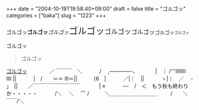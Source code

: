 +++
date = "2004-10-19T19:58:40+09:00"
draft = false
title = "ゴルゴッ"
categories = ["baka"]
slug = "1223"
+++

ゴルゴッ<strong>ゴルゴッ</strong><em>ゴルゴッ</em><span style="font-size:x-large;">ゴルゴッ</span><span style="font-size:large;">ゴルゴッ</span><span style="font-size:medium;">ゴルゴッ</span><span style="font-size:small;">ゴルゴッ</span><span style="font-size:x-small;">ゴルゴッ</span><p>ゴルゴッ</p><blockquote>ゴルゴッ</blockquote><a href="http://ゴルゴッ" target="_blank">ゴルゴッ</a>
　　　　／ ￣￣￣　＼
　　　/　 ,――――-、
　　　|　｜ /'''llllllll　llll ||
　　　|　/　　＝＝ lll＝||
　　 （6　|　　　 ／|｜　||
　　　ヽ|｜　／　 - ｣　||　　／￣￣￣￣￣￣￣￣￣
　　 　| ≡　　　 -‐-　/　＜　もう秋も終わりか・・・・・
　　　/＼ 　＼　 ⌒ /　　　＼＿＿＿＿＿＿＿＿＿
　　 /　　＼　 ￣￣/＼
